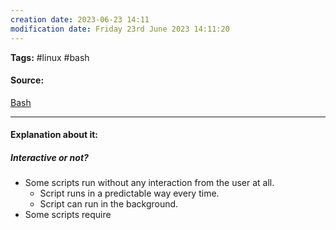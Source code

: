 ```yaml
---
creation date: 2023-06-23 14:11
modification date: Friday 23rd June 2023 14:11:20
---
```


**Tags:** #linux #bash 

#### Source:
[Bash](https://tldp.org/LDP/Bash-Beginners-Guide/html/chap_08.html)

--------------------------------------

#### Explanation about it:

##### Interactive or not?

* Some scripts run without any interaction from the user at all.
	* Script runs in a predictable way every time.
	* Script can run in the background.
* Some scripts require
